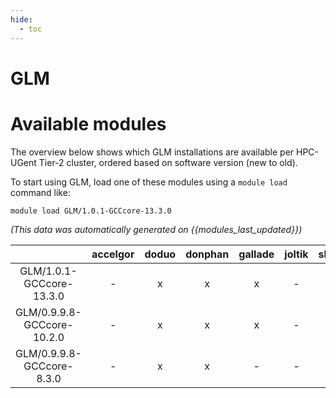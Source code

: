 ```yaml
---
hide:
  - toc
---
```


GLM
===

# Available modules


The overview below shows which GLM installations are available per HPC-UGent Tier-2 cluster, ordered based on software version (new to old).

To start using GLM, load one of these modules using a `module load` command like:

```shell
module load GLM/1.0.1-GCCcore-13.3.0
```

*(This data was automatically generated on {{modules_last_updated}})*  

| |accelgor|doduo|donphan|gallade|joltik|shinx|skitty|
| :---: | :---: | :---: | :---: | :---: | :---: | :---: | :---: |
|GLM/1.0.1-GCCcore-13.3.0|-|x|x|x|-|x|x|
|GLM/0.9.9.8-GCCcore-10.2.0|-|x|x|x|-|-|-|
|GLM/0.9.9.8-GCCcore-8.3.0|-|x|x|-|-|-|-|
